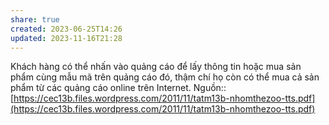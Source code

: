 ```yaml
---
share: true
created: 2023-06-25T14:26
updated: 2023-11-16T21:28
---
```


Khách hàng có thể nhấn vào quảng cáo để lấy thông tin hoặc mua sản phẩm cùng mẫu mã trên quảng cáo đó, thậm chí họ còn có thể mua cả sản phẩm từ các quảng cáo online trên
Internet.
Nguồn:: [https://cec13b.files.wordpress.com/2011/11/tatm13b-nhomthezoo-tts.pdf](https://cec13b.files.wordpress.com/2011/11/tatm13b-nhomthezoo-tts.pdf)

